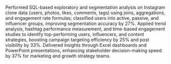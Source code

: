 Performed SQL-based exploratory and segmentation analysis on Instagram clone data (users, photos, likes, comments, tags) using joins, aggregations, and engagement rate formulas; classified users into active, passive, and influencer groups, improving segmentation accuracy by 27%.
Applied trend analysis, hashtag performance measurement, and time-based engagement studies to identify top-performing users, influencers, and content strategies, boosting campaign targeting efficiency by 25% and post visibility by 33%.
Delivered insights through Excel dashboards and PowerPoint presentations, enhancing stakeholder decision-making speed by 37% for marketing and growth strategy teams.

